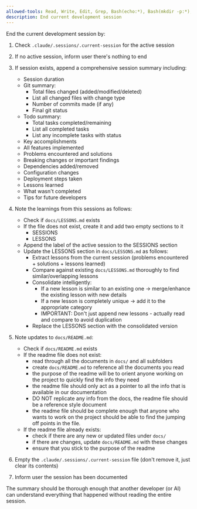```yaml
---
allowed-tools: Read, Write, Edit, Grep, Bash(echo:*), Bash(mkdir -p:*), Bash(cat:*)
description: End current development session
---
```


<!-- Some parts of this command are specific to Claude Code,
especially folder locations, front matter, and argument passing.
Modify as needed if using with other coding agents. -->

End the current development session by:

1. Check `.claude/.sessions/.current-session` for the active session
2. If no active session, inform user there's nothing to end
3. If session exists, append a comprehensive session summary including:
   - Session duration
   - Git summary:
     * Total files changed (added/modified/deleted)
     * List all changed files with change type
     * Number of commits made (if any)
     * Final git status
   - Todo summary:
     * Total tasks completed/remaining
     * List all completed tasks
     * List any incomplete tasks with status
   - Key accomplishments
   - All features implemented
   - Problems encountered and solutions
   - Breaking changes or important findings
   - Dependencies added/removed
   - Configuration changes
   - Deployment steps taken
   - Lessons learned
   - What wasn't completed
   - Tips for future developers

4. Note the learnings from this sessions as follows:
	- Check if `docs/LESSONS.md` exists
	- If the file does not exist, create it and add two empty sections to it
		- SESSIONS
		- LESSONS
	- Append the label of the active session to the SESSIONS section
	- Update the LESSONS section in `docs/LESSONS.md` as follows:
		- Extract lessons from the current session (problems encountered + solutions + lessons learned)
	  	- Compare against existing `docs/LESSONS.md` thoroughly to find similar/overlapping lessons
		- Consolidate intelligently:
			- If a new lesson is similar to an existing one → merge/enhance the existing lesson with new details
			- If a new lesson is completely unique → add it to the appropriate category
			- IMPORTANT: Don't just append new lessons - actually read and compare to avoid duplication
		- Replace the LESSONS section with the consolidated version

5. Note updates to `docs/README.md`:
	- Check if `docs/README.md` exists
	- If the readme file does not exist:
		- read through all the documents in `docs/` and all subfolders
		- create `docs/README.md` to reference all the documents you read
		- the purpose of the readme will be to orient anyone working on the project to quickly find the info they need
		- the readme  file should only act as a pointer to all the info that is available in our documentation
  		- DO NOT replicate any info from the docs, the readme file should be a reference style document
  		- the readme file should be complete enough that anyone who wants to work on the project should be able to find the jumping off points in the file.
	- If the readme file already exists:
		- check if there are any new or updated files under `docs/`
		- if there are changes, update `docs/README.md` with these changes
		- ensure that you stick to the purpose of the readme

6. Empty the `.claude/.sessions/.current-session` file (don't remove it, just clear its contents)
7. Inform user the session has been documented

The summary should be thorough enough that another developer (or AI) can understand everything that happened without reading the entire session.
